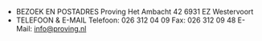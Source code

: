 - BEZOEK EN POSTADRES
  Proving
  Het Ambacht 42
  6931 EZ Westervoort
- TELEFOON & E-MAIL
  Telefoon: 026 312 04 09
  Fax: 026 312 09 48
  E-Mail: info@proving.nl
